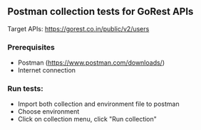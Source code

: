 ## Postman collection tests for GoRest APIs

Target APIs: https://gorest.co.in/public/v2/users

### Prerequisites
- Postman (https://www.postman.com/downloads/)
- Internet connection

### Run tests:
- Import both collection and environment file to postman
- Choose environment
- Click on collection menu, click "Run collection"
